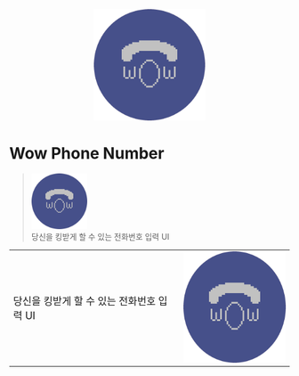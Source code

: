 <div align=center>
    <img src="https://raw.githubusercontent.com/error0918/MiniProjects/main/WowPhoneNumber/icon.png" width="200" height="200" title="Wow Phone Number"/>
</div>

# Wow Phone Number
> <img src="https://raw.githubusercontent.com/error0918/MiniProjects/main/WowPhoneNumber/icon.png" width="100" height="100" title="Wow Phone Number"/><br/>
> 당신을 킹받게 할 수 있는 전화번호 입력 UI

<table align="end">
    <tr>
        <td>
            <font size="4">
                당신을 킹받게 할 수 있는 전화번호 입력 UI
            </font>
        </td>
        <td>
            <img src="https://raw.githubusercontent.com/error0918/MiniProjects/main/WowPhoneNumber/icon.png" width="200" height="200" title="Wow Phone Number"/>
        </td>
    </tr>
</table>

<!--<a href="https://github.com/error0918/MiniProjects/raw/main/WowPhoneNumber/app/release/Wow%20Phone%20Number%20(v1.0.0).apk">다운로드</a>-->